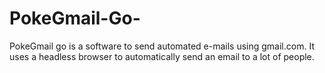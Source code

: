# PokeGmail-Go-
PokeGmail go is a software to send automated e-mails using gmail.com.
It uses a headless browser to automatically send an email to a lot of people.
